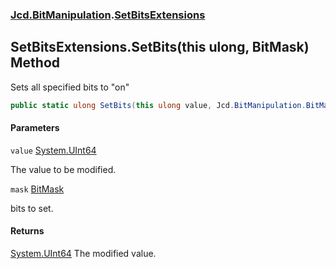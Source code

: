 ### [Jcd.BitManipulation](Jcd.BitManipulation.md 'Jcd.BitManipulation').[SetBitsExtensions](Jcd.BitManipulation.SetBitsExtensions.md 'Jcd.BitManipulation.SetBitsExtensions')

## SetBitsExtensions.SetBits(this ulong, BitMask) Method

Sets all specified bits to "on"

```csharp
public static ulong SetBits(this ulong value, Jcd.BitManipulation.BitMask mask);
```
#### Parameters

<a name='Jcd.BitManipulation.SetBitsExtensions.SetBits(thisulong,Jcd.BitManipulation.BitMask).value'></a>

`value` [System.UInt64](https://docs.microsoft.com/en-us/dotnet/api/System.UInt64 'System.UInt64')

The value to be modified.

<a name='Jcd.BitManipulation.SetBitsExtensions.SetBits(thisulong,Jcd.BitManipulation.BitMask).mask'></a>

`mask` [BitMask](Jcd.BitManipulation.BitMask.md 'Jcd.BitManipulation.BitMask')

bits to set.

#### Returns
[System.UInt64](https://docs.microsoft.com/en-us/dotnet/api/System.UInt64 'System.UInt64')
The modified value.